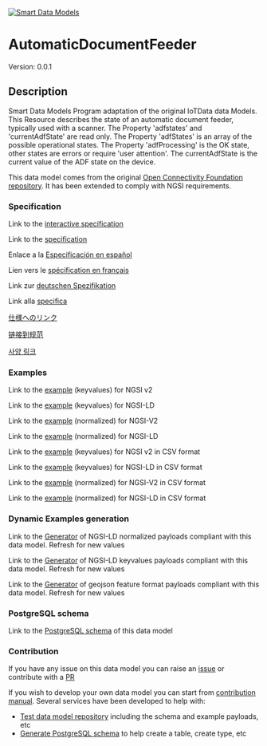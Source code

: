 [![Smart Data Models](https://smartdatamodels.org/wp-content/uploads/2022/01/SmartDataModels_logo.png "Logo")](https://smartdatamodels.org)
# AutomaticDocumentFeeder
Version: 0.0.1

## Description 

Smart Data Models Program adaptation of the original IoTData data Models. This Resource describes the state of an automatic document feeder, typically used with a scanner. The Property 'adfstates' and 'currentAdfState' are read only. The Property 'adfStates' is an array of the possible operational states. The Property 'adfProcessing' is the OK state, other states are errors or require 'user attention'. The currentAdfState is the current value of the ADF state on the device.

This data model comes from the original [Open Connectivity Foundation repository](https://github.com/openconnectivityfoundation/IoTDataModels). It has been extended to comply with NGSI requirements.
### Specification

Link to the [interactive specification](https://swagger.lab.fiware.org/?url=https://smart-data-models.github.io/dataModel.OCF/AutomaticDocumentFeeder/swagger.yaml)

Link to the [specification](https://github.com/smart-data-models/dataModel.OCF/blob/master/AutomaticDocumentFeeder/doc/spec.md)

Enlace a la [Especificación en español](https://github.com/smart-data-models/dataModel.OCF/blob/master/AutomaticDocumentFeeder/doc/spec_ES.md)

Lien vers le [spécification en français](https://github.com/smart-data-models/dataModel.OCF/blob/master/AutomaticDocumentFeeder/doc/spec_FR.md)

Link zur [deutschen Spezifikation](https://github.com/smart-data-models/dataModel.OCF/blob/master/AutomaticDocumentFeeder/doc/spec_DE.md)

Link alla [specifica](https://github.com/smart-data-models/dataModel.OCF/blob/master/AutomaticDocumentFeeder/doc/spec_IT.md)

[仕様へのリンク](https://github.com/smart-data-models/dataModel.OCF/blob/master/AutomaticDocumentFeeder/doc/spec_JA.md)

[链接到规范](https://github.com/smart-data-models/dataModel.OCF/blob/master/AutomaticDocumentFeeder/doc/spec_ZH.md)

[사양 링크](https://github.com/smart-data-models/dataModel.OCF/blob/master/AutomaticDocumentFeeder/doc/spec_KO.md)
### Examples

Link to the [example](https://smart-data-models.github.io/dataModel.OCF/AutomaticDocumentFeeder/examples/example.json) (keyvalues) for NGSI v2

Link to the [example](https://smart-data-models.github.io/dataModel.OCF/AutomaticDocumentFeeder/examples/example.jsonld) (keyvalues) for NGSI-LD

Link to the [example](https://smart-data-models.github.io/dataModel.OCF/AutomaticDocumentFeeder/examples/example-normalized.json) (normalized) for NGSI-V2

Link to the [example](https://smart-data-models.github.io/dataModel.OCF/AutomaticDocumentFeeder/examples/example-normalized.jsonld) (normalized) for NGSI-LD

Link to the [example](https://github.com/smart-data-models/dataModel.OCF/blob/master/AutomaticDocumentFeeder/examples/example.json.csv) (keyvalues) for NGSI v2 in CSV format

Link to the [example](https://github.com/smart-data-models/dataModel.OCF/blob/master/AutomaticDocumentFeeder/examples/example.jsonld.csv) (keyvalues) for NGSI-LD in CSV format

Link to the [example](https://github.com/smart-data-models/dataModel.OCF/blob/master/AutomaticDocumentFeeder/examples/example-normalized.json.csv) (normalized) for NGSI-V2 in CSV format

Link to the [example](https://github.com/smart-data-models/dataModel.OCF/blob/master/AutomaticDocumentFeeder/examples/example-normalized.jsonld.csv) (normalized) for NGSI-LD in CSV format
### Dynamic Examples generation

Link to the [Generator](https://smartdatamodels.org/extra/ngsi-ld_generator.php?schemaUrl=https://raw.githubusercontent.com/smart-data-models/dataModel.OCF/master/AutomaticDocumentFeeder/schema.json&email=info@smartdatamodels.org) of NGSI-LD normalized payloads compliant with this data model. Refresh for new values

Link to the [Generator](https://smartdatamodels.org/extra/ngsi-ld_generator_keyvalues.php?schemaUrl=https://raw.githubusercontent.com/smart-data-models/dataModel.OCF/master/AutomaticDocumentFeeder/schema.json&email=info@smartdatamodels.org) of NGSI-LD keyvalues payloads compliant with this data model. Refresh for new values

Link to the [Generator](https://smartdatamodels.org/extra/geojson_features_generator.php?schemaUrl=https://raw.githubusercontent.com/smart-data-models/dataModel.OCF/master/AutomaticDocumentFeeder/schema.json&email=info@smartdatamodels.org) of geojson feature format payloads compliant with this data model. Refresh for new values
### PostgreSQL schema

Link to the [PostgreSQL schema](https://github.com/smart-data-models/dataModel.OCF/blob/master/AutomaticDocumentFeeder/schema.sql) of this data model
### Contribution

 If you have any issue on this data model you can raise an [issue](https://github.com/smart-data-models/dataModel.OCF/issues)  or contribute with a [PR](https://github.com/smart-data-models/dataModel.OCF/pulls)

 If you wish to develop your own data model you can start from [contribution manual](https://bit.ly/contribution_manual). Several services have been developed to help with: 
 - [Test data model repository](https://smartdatamodels.org/index.php/data-models-contribution-api/) including the schema and example payloads, etc
 - [Generate PostgreSQL schema](https://smartdatamodels.org/index.php/sql-service/) to help create a table, create type, etc